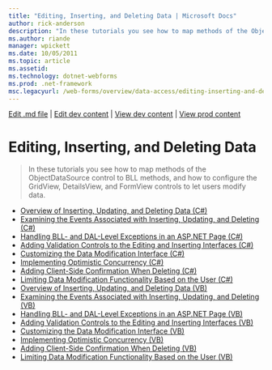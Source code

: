 ```yaml
---
title: "Editing, Inserting, and Deleting Data | Microsoft Docs"
author: rick-anderson
description: "In these tutorials you see how to map methods of the ObjectDataSource control to BLL methods, and how to configure the GridView, DetailsView, and FormView co..."
ms.author: riande
manager: wpickett
ms.date: 10/05/2011
ms.topic: article
ms.assetid: 
ms.technology: dotnet-webforms
ms.prod: .net-framework
msc.legacyurl: /web-forms/overview/data-access/editing-inserting-and-deleting-data
---
```

[Edit .md file](C:\Projects\msc\dev\Msc.Www\Web.ASP\App_Data\github\web-forms\overview\data-access\index.md) | [Edit dev content](http://www.aspdev.net/umbraco#/content/content/edit/32993) | [View dev content](http://docs.aspdev.net/tutorials/web-forms/overview/data-access/editing-inserting-and-deleting-data/index.html) | [View prod content](http://www.asp.net/web-forms/overview/data-access/editing-inserting-and-deleting-data)

Editing, Inserting, and Deleting Data
====================
> In these tutorials you see how to map methods of the ObjectDataSource control to BLL methods, and how to configure the GridView, DetailsView, and FormView controls to let users modify data.


- [Overview of Inserting, Updating, and Deleting Data (C#)](an-overview-of-inserting-updating-and-deleting-data-cs.md)
- [Examining the Events Associated with Inserting, Updating, and Deleting (C#)](examining-the-events-associated-with-inserting-updating-and-deleting-cs.md)
- [Handling BLL- and DAL-Level Exceptions in an ASP.NET Page (C#)](handling-bll-and-dal-level-exceptions-in-an-asp-net-page-cs.md)
- [Adding Validation Controls to the Editing and Inserting Interfaces (C#)](adding-validation-controls-to-the-editing-and-inserting-interfaces-cs.md)
- [Customizing the Data Modification Interface (C#)](customizing-the-data-modification-interface-cs.md)
- [Implementing Optimistic Concurrency (C#)](implementing-optimistic-concurrency-cs.md)
- [Adding Client-Side Confirmation When Deleting (C#)](adding-client-side-confirmation-when-deleting-cs.md)
- [Limiting Data Modification Functionality Based on the User (C#)](limiting-data-modification-functionality-based-on-the-user-cs.md)
- [Overview of Inserting, Updating, and Deleting Data (VB)](an-overview-of-inserting-updating-and-deleting-data-vb.md)
- [Examining the Events Associated with Inserting, Updating, and Deleting (VB)](examining-the-events-associated-with-inserting-updating-and-deleting-vb.md)
- [Handling BLL- and DAL-Level Exceptions in an ASP.NET Page (VB)](handling-bll-and-dal-level-exceptions-in-an-asp-net-page-vb.md)
- [Adding Validation Controls to the Editing and Inserting Interfaces (VB)](adding-validation-controls-to-the-editing-and-inserting-interfaces-vb.md)
- [Customizing the Data Modification Interface (VB)](customizing-the-data-modification-interface-vb.md)
- [Implementing Optimistic Concurrency (VB)](implementing-optimistic-concurrency-vb.md)
- [Adding Client-Side Confirmation When Deleting (VB)](adding-client-side-confirmation-when-deleting-vb.md)
- [Limiting Data Modification Functionality Based on the User (VB)](limiting-data-modification-functionality-based-on-the-user-vb.md)